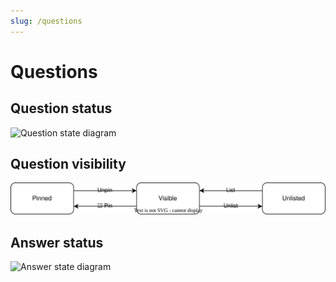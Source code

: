 ```yaml
---
slug: /questions
---
```


# Questions

## Question status

![Question state diagram](/img/docs/questions-question-status.drawio.svg)

## Question visibility

![Question visibility diagram](/img/docs/questions-question-visibility.drawio.svg)

## Answer status

![Answer state diagram](/img/docs/questions-answer-status.drawio.svg)
